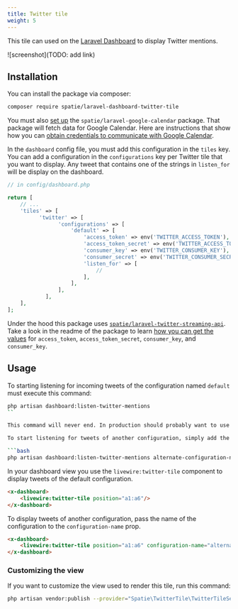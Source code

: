 ```yaml
---
title: Twitter tile
weight: 5
---
```


This tile can used on the [Laravel Dashboard](https://github.com/spatie/laravel-dashboard) to display Twitter mentions.

![screenshot](TODO: add link)

## Installation

You can install the package via composer:

```bash
composer require spatie/laravel-dashboard-twitter-tile
```

You must also [set up](https://github.com/spatie/laravel-google-calendar#installation) the `spatie/laravel-google-calendar` package. That package will fetch data for Google Calendar. Here are instructions that show how you can [obtain credentials to communicate with Google Calendar](https://github.com/spatie/laravel-google-calendar#how-to-obtain-the-credentials-to-communicate-with-google-calendar).

In the `dashboard` config file, you must add this configuration in the `tiles` key. You can add a configuration in the `configurations` key per Twitter tile that you want to display. Any tweet that contains one of the strings in `listen_for` will be display on the dashboard.

```php
// in config/dashboard.php

return [
    // ...
    'tiles' => [
          'twitter' => [
                'configurations' => [
                    'default' => [
                        'access_token' => env('TWITTER_ACCESS_TOKEN'),
                        'access_token_secret' => env('TWITTER_ACCESS_TOKEN_SECRET'),
                        'consumer_key' => env('TWITTER_CONSUMER_KEY'),
                        'consumer_secret' => env('TWITTER_CONSUMER_SECRET'),
                        'listen_for' => [
                            // 
                        ],
                    ],
                ],
            ],
    ],
];
```

Under the hood this package uses [`spatie/laravel-twitter-streaming-api`](https://github.com/spatie/laravel-twitter-streaming-api). Take a look in the readme of the package to learn [how you can get the values](https://github.com/spatie/laravel-twitter-streaming-api#getting-credentials) for `access_token`,  `access_token_secret`, `consumer_key`, and `consumer_key`.

## Usage

To starting listening for incoming tweets of the configuration named `default` must execute this command:

```bash
php artisan dashboard:listen-twitter-mentions
``

This command will never end. In production should probably want to use something like Supervisord to keep this this task running and to automatically start it when your sytem restarts.

To start listening for tweets of another configuration, simply add the name of the configuration as an arugment.

```bash
php artisan dashboard:listen-twitter-mentions alternate-configuration-name
```

In your dashboard view you use the `livewire:twitter-tile` component to display tweets of the default configuration.

```html
<x-dashboard>
    <livewire:twitter-tile position="a1:a6"/>
</x-dashboard>
```

To display tweets of another configuration, pass the name of the configuration to the `configuration-name` prop.

```html
<x-dashboard>
    <livewire:twitter-tile position="a1:a6" configuration-name="alternate-configuration-name"/>
</x-dashboard>
```

### Customizing the view

If you want to customize the view used to render this tile, run this command:

```bash
php artisan vendor:publish --provider="Spatie\TwitterTile\TwitterTileServiceProvider" --tag="dashboard-twitter-tile-views"
```
